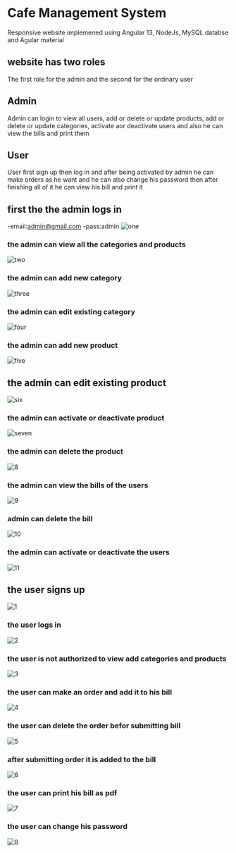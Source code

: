 # Cafe Management System

 Responsive website implemened using Angular 13, NodeJs, MySQL databse and Agular material 

## website has two roles

The first role for the admin and the second for the ordinary user

## Admin

Admin can login to view all users, add or delete or update products, add or delete or update categories, activate aor deactivate users and also he can view the bills and print them

## User

User first sign up then log in and after being activated by admin he can make orders as he want and he can also change his password then after finishing all of it he can view his bill and print it

## first the the admin logs in 
-email:admin@gmail.com
-pass:admin
![one](https://user-images.githubusercontent.com/57103852/200332396-8549a7c0-0b9c-4275-9dbb-d0d029390858.png)

### the admin can view all the categories and products
![two](https://user-images.githubusercontent.com/57103852/200333133-c50c1d11-f741-44ce-8270-c00553061117.png)

### the admin can add new category
![three](https://user-images.githubusercontent.com/57103852/200333389-cb587828-407a-41dd-8d27-cfd3c79d5cd0.png)

### the admin can edit existing category
![four](https://user-images.githubusercontent.com/57103852/200333676-9139a9f6-aab0-4191-ad55-3de7599b8835.png)

### the admin can add new product
![five](https://user-images.githubusercontent.com/57103852/200333930-54811ae1-3379-41d6-92d5-0c43d2ef51ea.png)

## the admin can edit existing product
![six](https://user-images.githubusercontent.com/57103852/200334136-2813b58b-02f5-411a-9137-54c119082457.png)

### the admin can activate or deactivate product
![seven](https://user-images.githubusercontent.com/57103852/200334355-25af398f-51c3-49d6-bf0f-60949a443d08.png)

### the admin can delete the product
![8](https://user-images.githubusercontent.com/57103852/200334596-24478e14-f0a9-4a42-8aed-e55e326fc7fa.png)

### the admin can view the bills of the users
![9](https://user-images.githubusercontent.com/57103852/200334843-57241986-25aa-4185-97a4-9e5d810f4752.png)

### admin can delete the bill
![10](https://user-images.githubusercontent.com/57103852/200335097-260d366b-39d6-4f01-82f9-40e92ca1a2b3.png)

### the admin can activate or deactivate the users
![11](https://user-images.githubusercontent.com/57103852/200335257-1255090f-684c-455b-8d12-df6023028f38.png)



## the user signs up 
![1](https://user-images.githubusercontent.com/57103852/200339489-13e475d7-aab8-4153-ac4d-a3552888c707.png)

### the user logs in
![2](https://user-images.githubusercontent.com/57103852/200339628-77634324-e76b-4cbc-bc80-a8f3476da1b8.png)

### the user is not authorized to view add categories and products 
![3](https://user-images.githubusercontent.com/57103852/200339921-3002b4b3-c426-4e43-b071-2cdd756e8734.png)

### the user can make an order and add it to his bill
![4](https://user-images.githubusercontent.com/57103852/200340073-ae162cbd-d4bf-4778-b1ce-0db64896f2d6.png)

### the user can delete the order befor submitting bill
![5](https://user-images.githubusercontent.com/57103852/200340187-90181dc4-cd4a-4f6e-93f1-125354fb3422.png)

### after submitting order it is added to the bill 
![6](https://user-images.githubusercontent.com/57103852/200340304-01292b6e-7647-4a17-8636-be64c01a9793.png)

### the user can print his bill as pdf
![7](https://user-images.githubusercontent.com/57103852/200340391-cb7cbe2b-1170-42e3-9d20-edeef1ae49d4.png)

### the user can change his password
![8](https://user-images.githubusercontent.com/57103852/200341437-6585cca3-3b23-4642-83a2-76440de711a1.png)






















